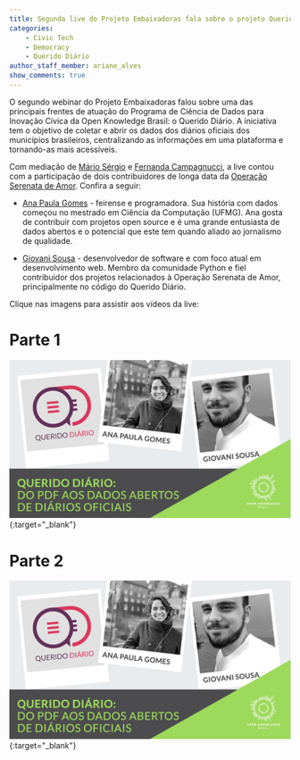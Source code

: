 ```yaml
---
title: Segunda live do Projeto Embaixadoras fala sobre o projeto Querido Diário
categories:
    - Civic Tech
    - Democracy
    - Querido Diário
author_staff_member: ariane_alves
show_comments: true
---
```

O segundo webinar do Projeto Embaixadoras falou sobre uma das principais frentes de atuação do Programa de Ciência de Dados para Inovação Cívica da Open Knowledge Brasil: o Querido Diário. A iniciativa tem o objetivo de coletar e abrir os dados dos diários oficiais dos municípios brasileiros, centralizando as informações em uma plataforma e tornando-as mais acessíveis.

Com mediação de [Mário Sérgio](https://twitter.com/sergiomarioq) e [Fernanda Campagnucci](https://twitter.com/fecampa), a live contou com a participação de dois contribuidores de longa data da [Operação Serenata de Amor](http://serenata.ai). Confira a seguir:

- [Ana Paula Gomes](https://twitter.com/AnaPaulaGomess) - feirense e programadora. Sua história com dados começou no mestrado em Ciência da Computação (UFMG). Ana gosta de contribuir com projetos open source e é uma grande entusiasta de dados abertos e o potencial que este tem quando aliado ao jornalismo de qualidade.

- [Giovani Sousa](https://twitter.com/queleabraco) - desenvolvedor de software e com foco atual em desenvolvimento web. Membro da comunidade Python e fiel contribuidor dos projetos relacionados à Operação Serenata de Amor, principalmente no código do Querido Diário.

Clique nas imagens para assistir aos vídeos da live:

# **Parte 1**  
[![Live sobre Querido Diário](/images/posts/2019-12-11-live2.png)](https://www.youtube.com/watch?v=fxmosX6vQmg){:target="_blank"}  

# **Parte 2**  
[![Live sobre Querido Diário](/images/posts/2019-12-11-live2.png)](https://www.youtube.com/watch?v=RqExaJidfiQ){:target="_blank"}  